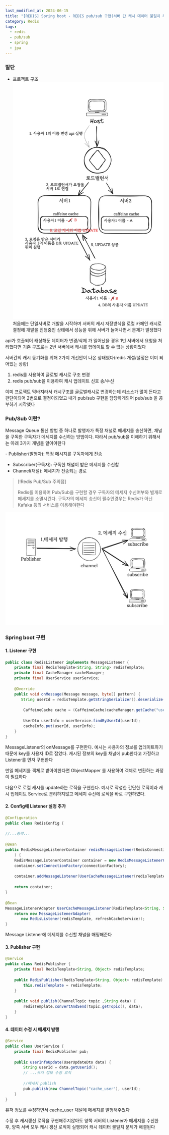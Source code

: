 ```yaml
---
last_modified_at: 2024-06-15
title: "[REDIS] Spring boot - REDIS pub/sub 구현(서버 간 캐시 데이터 불일치 해결)"
category: Redis
tags:
  - redis
  - pub/sub
  - spring
  - jpa
---
```

### 발단
- 프로젝트 구조
![image](/assets/images/redis/IMG-20240929152147.png)
처음에는 단일서버로 개발을 시작하며 서버의 캐시 저장방식을 로컬 카페인 캐시로 결정해 개발을 진행중인 상태에서 
성능을 위해 서버가 늘어나면서 문제가 발생했다

api가 호출되어 캐싱해둔 데이터가 변경/삭제 가 일어났을 경우 1번 서버에서 요청을 처리했다면 
기존 구조로는 2번 서버에서 캐시를 업데이트 할 수 없는 상황이었다

서버간의 캐시 동기화를 위해 2가지 개선안이 나온 상태였다(redis 개설/설정은 이미 되어있는 상황)
1. redis를 사용하여 글로벌 캐시로 구조 변경
2. redis pub/sub을 이용하여 캐시 업데이트 신호 송/수신

이미 프로젝트 막바지라서 캐시구조를 글로벌캐시로 변경하는데 리소스가 많이 든다고 판단이되어 2번으로 결정이되었고 내가 pub/sub 구현을 담당하게되어 pub/sub 을 공부하기 시작했다

### Pub/Sub 이란?
Message Queue 통신 방법 중 하나로 발행자가 특정 채널로 메세지를 송신하면, 채널을 구독한 구독자가 메세지를 수신하는 방법이다.
따라서 pub/sub을 이해하기 위해서는 아래 3가지 개념을 알아야한다

- Publisher(발행자): 특정 메시지를 구독자에게 전송
- Subscriber(구독자): 구독한 채널이 받은 메세지를 수신함
- Channel(채널): 메세지가 전송되는 경로

>[!Redis Pub/Sub 주의점]
>
>Redis를 이용하여 Pub/Sub을 구현할 경우 구독자의 메세지 수신여부와 별개로 메세지를 소멸시킨다.
>구독자의 메세지 송신이 필수인경우는 Redis가 아닌 Kafaka 등의 서비스를 이용해야한다
>

![image](/assets/images/redis/IMG-20240929153847.png)
### Spring boot 구현
#### 1. Listener 구현

```java
public class RedisListener implements MessageListener {  
    private final RedisTemplate<String, String> redisTemplate;  
    private final CacheManager cacheManager;
    private final UserService userService;
  
    @Override  
    public void onMessage(Message message, byte[] pattern) {  
       String userId = redisTemplate.getStringSerializer().deserialize(message.getBody());  
	  
		CaffeineCache cache = (CaffeineCache)cacheManager.getCache("userCache"); //caffeine Cache를 저장할때 사용한 key

		UserDto userInfo = userService.findByUserId(userId);		
		cacheInfo.put(userId, userInfo);
    }  
}
```
MessageListener의 onMessage를 구현한다. 
예시는 사용자의 정보를 업데이트하기때문에 key를 사용자 ID로 잡았다. 
캐시된 정보의 key를 채널에 pub한다고 가정하고 Listener를 먼저 구현한다

만일 메세지를 객체로 받아야한다면 ObjectMapper 를 사용하여 객체로 변환하는 과정이 필요하다

다음으로 로컬 캐시를 update하는 로직을 구현한다. 예시로 작성한 간단한 로직이라 캐시 업데이트 Service로 분리하지않고 메세지 수신에 로직을 바로 구현하였다.

#### 2. Config에 Listener 설정 추가

```java
@Configuration  
public class RedisConfig {

//...중략...

@Bean  
public RedisMessageListenerContainer redisMessageListener(RedisConnectionFactory connectionFactory
	) {  
    RedisMessageListenerContainer container = new RedisMessageListenerContainer();  
    container.setConnectionFactory(connectionFactory);  
     
    container.addMessageListener(UserCacheMessageListener(redisTemplate), new ChannelTopic("cache_user")); //파라미터로 redis 발행할 채널명을 적어줌

    return container;  
}

@Bean  
MessageListenerAdapter UserCacheMessageListener(RedisTemplate<String, String> redisTemplate) {  
    return new MessageListenerAdapter(  
       new RedisListener(redisTemplate, refreshCacheService));  
}
```
Message Listener에 메세지를 수신할 채널을 매핑해준다

#### 3. Publisher 구현
```java
@Service 
public class RedisPublisher { 
	private final RedisTemplate<String, Object> redisTemplate; 
	
	public RedisPublisher(RedisTemplate<String, Object> redisTemplate) { 
		this.redisTemplate = redisTemplate; 
	}
	
	public void publish(ChannelTopic topic ,String data) { 
		redisTemplate.convertAndSend(topic.getTopic(), data); 
	} 
}
```

#### 4. 데이터 수정 시 메세지 발행

```java
@Service 
public class UserService {
	private final RedisPublisher pub;

	public userInfoUpdate(UserUpdateDto data) {
		String userId = data.getUserid();
		// ...유저 정보 수정 로직

		//메세지 publish
		pub.publish(new ChannelTopic("cache_user"), userId);
	}
}
```

유저 정보를 수정하면서 cache_user 채널에 메세지를 발행해주었다

수정 후 캐시갱신 로직을 구현해주지않아도 양쪽 서버의 Listener가 메세지를 수신한 후, 양쪽 서버 모두 캐시 갱신 로직이 실행되어 캐시 데이터 불일치 문제가 해결된다

